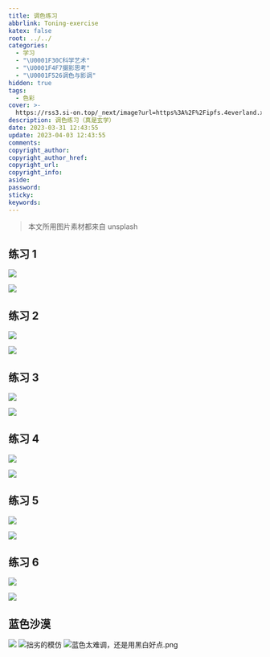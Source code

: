 ```yaml
---
title: 调色练习
abbrlink: Toning-exercise
katex: false
root: ../../
categories:
  - 学习
  - "\U0001F30C科学艺术"
  - "\U0001F4F7摄影思考"
  - "\U0001F526调色与影调"
hidden: true
tags:
  - 色彩
cover: >-
  https://rss3.si-on.top/_next/image?url=https%3A%2F%2Fipfs.4everland.xyz%2Fipfs%2Fbafybeigfrza2hhkxvwyy3bierhikl5zyx77f4y3u52x3bo3jjfbhowebdy&w=3840&q=75
description: 调色练习（真是玄学）
date: 2023-03-31 12:43:55
update: 2023-04-03 12:43:55
comments:
copyright_author:
copyright_author_href:
copyright_url:
copyright_info:
aside:
password:
sticky:
keywords:
---
```


> 本文所用图片素材都来自 unsplash


## 练习 1
![](https://rss3.si-on.top/_next/image?url=https%3A%2F%2Fipfs.4everland.xyz%2Fipfs%2Fbafybeifqdghg5mt2fsucumx4uccxfvsce5l6pnwslx2k2a2rgqdftssqga&w=3840&q=75)

![](https://rss3.si-on.top/_next/image?url=https%3A%2F%2Fipfs.4everland.xyz%2Fipfs%2Fbafybeidsnngjcs6i2q45n66nchmkskpt7cqnyjdj6pvj7oi3pt4kuxdaam&w=3840&q=75)

## 练习 2
![](https://rss3.si-on.top/_next/image?url=https%3A%2F%2Fipfs.4everland.xyz%2Fipfs%2Fbafybeiersqj6mrkm7i4k6fl4wc2ohrrau2xhttjwxblu77zwdbseejfnim&w=3840&q=75)

![](https://rss3.si-on.top/_next/image?url=https%3A%2F%2Fipfs.4everland.xyz%2Fipfs%2Fbafybeieie3shka5mcco5psygiqeigw75fk7tndwflzd7ejwokjyrh3taky&w=3840&q=75)

## 练习 3


![](https://rss3.si-on.top/_next/image?url=https%3A%2F%2Fipfs.4everland.xyz%2Fipfs%2Fbafybeibzyx6ugrf4q2fd46s5ygteekclsmf53vuoouljhntflnsueok3vm&w=3840&q=75)

![](https://rss3.si-on.top/_next/image?url=https%3A%2F%2Fipfs.4everland.xyz%2Fipfs%2Fbafybeifgcykxwwzuteds5fw3htvcltjjcoshjmbb2hctys2lmmt4edh5ty&w=3840&q=75)

## 练习 4


![](https://rss3.si-on.top/_next/image?url=https%3A%2F%2Fipfs.4everland.xyz%2Fipfs%2Fbafybeief5grt2ryyqrvjpic772oeljmvdzgpebcvozeefgmbebsg76mqq4&w=3840&q=75)

![](https://rss3.si-on.top/_next/image?url=https%3A%2F%2Fipfs.4everland.xyz%2Fipfs%2Fbafybeigfrza2hhkxvwyy3bierhikl5zyx77f4y3u52x3bo3jjfbhowebdy&w=3840&q=75)

## 练习 5


![](https://rss3.si-on.top/_next/image?url=https%3A%2F%2Fipfs.4everland.xyz%2Fipfs%2Fbafybeig4tc4pcpveok3peeksgnkcpizddxt3ewhwh5k53sbonm46psujme&w=3840&q=75)

![](https://rss3.si-on.top/_next/image?url=https%3A%2F%2Fipfs.4everland.xyz%2Fipfs%2Fbafybeigja2s3el3pd2hwa57iswfkdfhxmcowml6ouxdijnyjn7uv7qrzxe&w=3840&q=75)

## 练习 6


![](https://rss3.si-on.top/_next/image?url=https%3A%2F%2Fipfs.4everland.xyz%2Fipfs%2Fbafybeiaurmlns4wzh457mi44jffycd437broidhcsa46zcs4iddawsaf6e&w=3840&q=75)

![](https://rss3.si-on.top/_next/image?url=https%3A%2F%2Fipfs.4everland.xyz%2Fipfs%2Fbafybeibb4wm52eie42gb4za7fakveky6o54siamri2vrace6zmxjcy7aua&w=3840&q=75)


## 蓝色沙漠
![](/images/20230506/Pasted%20image%2020230512114311.png)
![拙劣的模仿](https://pic.si-on.top/2023/05/20230512114432.png)
![蓝色太难调，还是用黑白好点.png](https://pic.si-on.top/2023/05/20230512115806.png)


